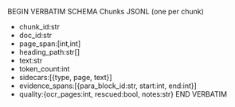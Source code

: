 BEGIN VERBATIM SCHEMA
Chunks JSONL (one per chunk)
- chunk_id:str
- doc_id:str
- page_span:[int,int]
- heading_path:str[]
- text:str
- token_count:int
- sidecars:[{type, page, text}]
- evidence_spans:[{para_block_id:str, start:int, end:int}]
- quality:{ocr_pages:int, rescued:bool, notes:str}
END VERBATIM
